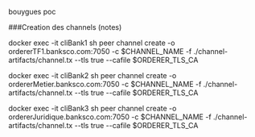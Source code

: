 bouygues poc

###Creation des channels (notes)

docker exec -it cliBank1 sh
peer channel create -o ordererTF1.banksco.com:7050  -c $CHANNEL_NAME -f ./channel-artifacts/channel.tx --tls true --cafile $ORDERER_TLS_CA

docker exec -it cliBank2 sh
peer channel create -o ordererMetier.banksco.com:7050  -c $CHANNEL_NAME -f ./channel-artifacts/channel.tx --tls true --cafile $ORDERER_TLS_CA

docker exec -it cliBank3 sh
peer channel create -o ordererJuridique.banksco.com:7050  -c $CHANNEL_NAME -f ./channel-artifacts/channel.tx --tls true --cafile $ORDERER_TLS_CA
